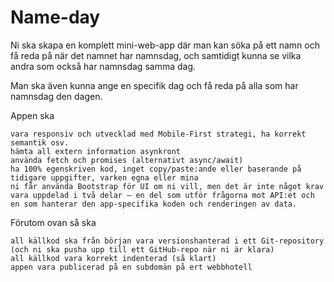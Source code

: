 # Name-day

Ni ska skapa en komplett mini-web-app där man kan söka på ett namn och få reda på när det namnet har namnsdag, och samtidigt kunna se vilka andra som också har namnsdag samma dag.

Man ska även kunna ange en specifik dag och få reda på alla som har namnsdag den dagen.

Appen ska

    vara responsiv och utvecklad med Mobile-First strategi, ha korrekt semantik osv.
    hämta all extern information asynkront
    använda fetch och promises (alternativt async/await)
    ha 100% egenskriven kod, inget copy/paste:ande eller baserande på tidigare uppgifter, varken egna eller mina
    ni får använda Bootstrap för UI om ni vill, men det är inte något krav
    vara uppdelad i två delar – en del som utför frågorna mot API:et och en som hanterar den app-specifika koden och renderingen av data.

Förutom ovan så ska

    all källkod ska från början vara versionshanterad i ett Git-repository (och ni ska pusha upp till ett GitHub-repo när ni är klara)
    all källkod vara korrekt indenterad (så klart)
    appen vara publicerad på en subdomän på ert webbhotell
